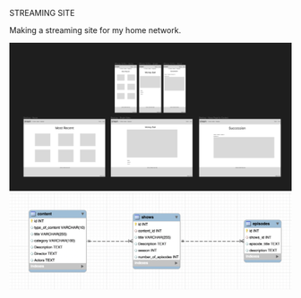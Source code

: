 STREAMING SITE

Making a streaming site for my home network.

<img src="Figma-mock-up.png">
<img src="Screenshot 2023-01-09 at 2.17.32 PM.png">

